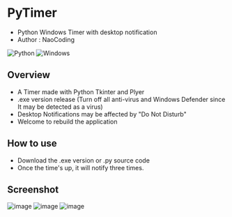 # PyTimer 
* Python Windows Timer with desktop notification
* Author : NaoCoding
  
![Python](https://img.shields.io/badge/python-3670A0?style=for-the-badge&logo=python&logoColor=ffdd54)
![Windows](https://img.shields.io/badge/Windows-0078D6?style=for-the-badge&logo=windows&logoColor=white)
## Overview
* A Timer made with Python Tkinter and Plyer
* .exe version release (Turn off all anti-virus and Windows Defender since It may be detected as a virus)
* Desktop Notifications may be affected by "Do Not Disturb"
* Welcome to rebuild the application

## How to use
* Download the .exe version or .py source code
* Once the time's up, it will notify three times.

## Screenshot

![image](https://github.com/NaoCoding/pyTimer/assets/86964895/acb79994-6acd-40ae-bef7-36624d68b750)
![image](https://github.com/NaoCoding/pyTimer/assets/86964895/e8f47f62-010a-4a35-8fb4-f4cd2006ad43)
![image](https://github.com/NaoCoding/pyTimer/assets/86964895/a035f2a7-8706-432e-b254-b38baa2a69ab)






